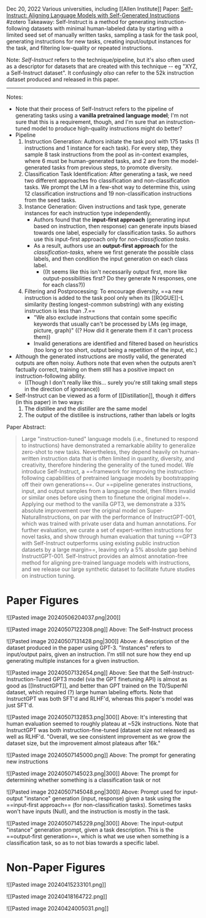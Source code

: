 Dec 20, 2022
Various universities, including [[Allen Institute]]
Paper: [Self-Instruct: Aligning Language Models with Self-Generated Instructions](https://arxiv.org/abs/2212.10560)
#zotero 
Takeaway: Self-Instruct is a method for generating instruction-following datasets with minimal human-labeled data by starting with a limited seed set of manually written tasks, sampling a task for the task pool, generating instructions for new tasks, creating input/output instances for the task, and filtering low-quality or repeated instructions.


Note: *Self-Instruct* refers to the technique/pipeline, but it's also often used as a descriptor for datasets that are created with this technique -- eg "XYZ, a Self-Instruct dataset". It confusingly *also* can refer to the 52k instruction dataset produced and released in this paper.

-----

Notes:
- Note that their process of Self-Instruct refers to the pipeline of generating tasks using a **vanilla pretrained language model**; I'm not sure that this is a requirement, though, and I'm sure that an instruction-tuned model to produce high-quality instructions might do better?
- Pipeline
	1. Instruction Generation: Authors initiate the task pool with 175 tasks (1 instructions and 1 instance for each task). For every step, they sample 8 task instructions from the pool as in-context examples, where 6 must be human-generated tasks, and 2 are from the model-generated tasks from previous steps, to promote diversity.
	2. Classification Task Identification: After generating a task, we need two different approaches fro classification and non-classification tasks. We prompt the LM in a few-shot way to determine this, using 12 classification instructions and 19 non-classification instructions from the seed tasks.
	3. Instance Generation: Given instructions and task type, generate instances for each instruction type independently. 
		- Authors found that the **input-first approach** (generating input based on instruction, then response) can generate inputs biased towards one label, especially for classification tasks. So authors use this input-first approach only for *non-classification tasks*.
		- As a result, authors use an **output-first approach** for the *classification-tasks*, where we first generate the possible class labels, and then condition the input generation on each class label.
			- ((It seems like this isn't necessarily output first, more like output-possibilities first? Do they generate N responses, one for each class?))
	4. Filtering and Postprocessing: To encourage diversity, ==a new instruction is added to the task pool only when its [[ROGUE]]-L similarity (testing longest-common substring) with any existing instruction is less than .7.==
		- "We also exclude instructions that contain some specific keywords that usually can't be processed by LMs (eg image, picture, graph)" ((? How did it generate them if it can't process them))
		- Invalid generations are identified and filtered based on heuristics (too long or too short, output being a repetition of the input, etc.)
- Although the generated instructions are mostly valid, the generated outputs are often noisy. Authors note that even when the outputs aren't factually correct, training on them still has a positive impact on instruction-following ability.
	- ((Though I don't really like this... surely you're still taking small steps in the direction of ignorance))
- Self-Instruct can be viewed as a form of [[Distillation]], though it differs (in this paper) in two ways:
	1. The distillee and the distiller are the same model
	2. The output of the distillee is instructions, rather than labels or logits






Paper Abstract:
> Large "instruction-tuned" language models (i.e., finetuned to respond to instructions) have demonstrated a remarkable ability to generalize zero-shot to new tasks. Nevertheless, they depend heavily on human-written instruction data that is often limited in quantity, diversity, and creativity, therefore hindering the generality of the tuned model. We introduce Self-Instruct, a ==framework for improving the instruction-following capabilities of pretrained language models by bootstrapping off their own generations==. Our ==pipeline generates instructions, input, and output samples from a language model, then filters invalid or similar ones before using them to finetune the original model==. Applying our method to the vanilla GPT3, we demonstrate a 33% absolute improvement over the original model on Super-NaturalInstructions, on par with the performance of InstructGPT-001, which was trained with private user data and human annotations. For further evaluation, we curate a set of expert-written instructions for novel tasks, and show through human evaluation that tuning ==GPT3 with Self-Instruct outperforms using existing public instruction datasets by a large margin==, leaving only a 5% absolute gap behind InstructGPT-001. Self-Instruct provides an almost annotation-free method for aligning pre-trained language models with instructions, and we release our large synthetic dataset to facilitate future studies on instruction tuning.

# Paper Figures
![[Pasted image 20240506204037.png|200]]

![[Pasted image 20240507122308.png]]
Above: The Self-Instruct process

![[Pasted image 20240507131428.png|300]]
Above: A description of the dataset produced in the paper using GPT-3. "Instances" refers to input/output pairs, given an instruction. I'm still not sure how they end up generating multiple instances for a given instruction.

![[Pasted image 20240507132654.png]]
Above: See that the Self-Instruct-Instruction-Tuned GPT3 model (via the GPT finetuning API) is almost as good as [[InstructGPT]], and better than GPT trained on the T0/SuperNI dataset, which required (?) large human labeling efforts. Note that InstructGPT was both SFT'd and RLHF'd, whereas this paper's model was just SFT'd.

![[Pasted image 20240507132853.png|300]]
Above: It's interesting that human evaluation seemed to roughly plateau at ~52k instructions. Note that InstructGPT was both instruction-fine-tuned (dataset size not released) as well as RLHF'd. "Overall, we see consistent improvement as we grow the dataset size, but the improvement almost plateaus after 16k."

![[Pasted image 20240507145000.png]]
Above: The prompt for generating new instructions

![[Pasted image 20240507145023.png|300]]
Above: The prompt for determining whether something is a classification task or not

![[Pasted image 20240507145048.png|300]]
Above: Prompt used for input-output "instance" generation (input, response) given a task using the ==input-first approach== (for non-classification tasks). Sometimes tasks won't have inputs (Null), and the instruction is mostly in the task.

![[Pasted image 20240507145229.png|300]]
Above: The input-output "instance" generation prompt, given a task description. This is the ==output-first generation==, which is what we use when something is a classification task, so as to not bias towards a specific label.


# Non-Paper Figures

![[Pasted image 20240415233101.png]]

![[Pasted image 20240418164722.png]]

![[Pasted image 20240424005031.png]]